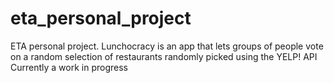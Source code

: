 # eta_personal_project
ETA personal project. Lunchocracy is an app that lets groups of people vote on a random selection of restaurants randomly picked using the YELP! API
Currently a work in progress
